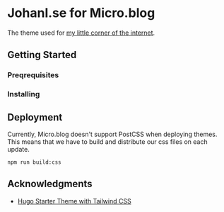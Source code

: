 # Johanl.se for Micro.blog

The theme used for [my little corner of the internet](https://www.johanl.se).

## Getting Started

### Preqrequisites

### Installing

## Deployment

Currently, Micro.blog doesn't support PostCSS when deploying themes. This means that we have to build and distribute our css files on each update.

```
npm run build:css
```

## Acknowledgments

- [Hugo Starter Theme with Tailwind CSS](https://github.com/dirkolbrich/hugo-tailwindcss-starter-theme)

